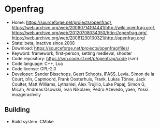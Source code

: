 # Openfrag

- Home: https://sourceforge.net/projects/openfrag/, https://web.archive.org/web/20060714104441/http://wiki.openfrag.org/, https://web.archive.org/web/20120708034350/http://openfrag.org/, https://web.archive.org/web/20061230100321/http://openfrag.org/
- State: beta, inactive since 2008
- Download: https://sourceforge.net/projects/openfrag/files/
- Keyword: framework, first-person, setting medieval, shooter
- Code repository: https://svn.code.sf.net/p/openfrag/code (svn)
- Code language: C++, Lua
- Code license: GPL-2.0
- Developer: Sander Bisschops, Geert Schoots, IFASS, Levia, Simon de la Court, b1n, Captnoord, Frank Oosterhuis, Frank, Lukas Tönne, Jack Coulter, Matt Williams, Lythaniel, Alex Trujillo, Luke Papaj, Simon G, Micah, Andreas Osowski, Ivan Nikolaev, Pedro Azevedo, yaen, Yossi mozgerashvily

## Building

- Build system: CMake
